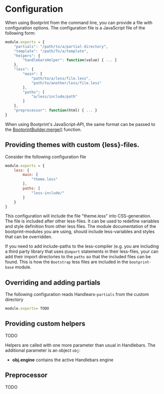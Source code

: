 # Configuration


When using Bootprint from the command line, you can provide a file with configuration options.
The configuration file is a JavaScript file of the following form:

```js
module.exports = {
    "partials": "/path/to/a/partial-directory",
    "template": "/path/To/a/template",
    "helpers": {
        "handlebarsHelper": function(value) { ... }
    },
    "less": {
        "main": [
            "path/to/a/less/file.less",
            "path/to/another/less/file.less"
        ],
        "paths": [
            "a/less/include/path"
        ]
    },
    "preprocessor": function(html) { ... }
}
```

When using Bootprint's JavaScript-API, the same format can be passed to
the [BootprintBuilder.merge()](api.md#BootprintBuilder#merge) function.

## Providing themes with custom {less}-files.

Consider the following configuration file

```js
module.exports = {
    less: {
        main: [
            "theme.less"
        ],
        paths: [
            "less-include/"
        ]
    }
}
```

This configuration will include the file "theme.less" into CSS-generation. The file is included
after other less-files. It can be used to redefine variables and style definition from other
less files. The module documentation of the bootprint-modules you are using, should include
less-variables and styles that can be overridden.

If you need to add include-paths to the less-compiler (e.g. you are including a third party library
that uses `@import` statements in their less-files, your can add their import directories
to the `paths` so that the included files can be found. This is how the `Bootstrap` less files are
included in the `bootprint-base` module.

## Overriding and adding partials

The following configuration reads Handlears-`partials` from the custom directory

```js
module.exports= TODO
```


## Providing custom helpers

TODO

Helpers are called with one more parameter than usual in Handlebars. The additional
parameter is an object `obj`:

* **obj.engine** contains the active Handlebars engine

## Preprocessor

TODO
